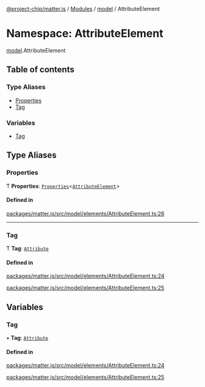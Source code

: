 [@project-chip/matter.js](../README.md) / [Modules](../modules.md) / [model](model.md) / AttributeElement

# Namespace: AttributeElement

[model](model.md).AttributeElement

## Table of contents

### Type Aliases

- [Properties](model.AttributeElement.md#properties)
- [Tag](model.AttributeElement.md#tag)

### Variables

- [Tag](model.AttributeElement.md#tag-1)

## Type Aliases

### Properties

Ƭ **Properties**: [`Properties`](model.BaseElement.md#properties)<[`AttributeElement`](model.md#attributeelement)\>

#### Defined in

[packages/matter.js/src/model/elements/AttributeElement.ts:26](https://github.com/project-chip/matter.js/blob/ac2c2688/packages/matter.js/src/model/elements/AttributeElement.ts#L26)

___

### Tag

Ƭ **Tag**: [`Attribute`](../enums/model.ElementTag.md#attribute)

#### Defined in

[packages/matter.js/src/model/elements/AttributeElement.ts:24](https://github.com/project-chip/matter.js/blob/ac2c2688/packages/matter.js/src/model/elements/AttributeElement.ts#L24)

[packages/matter.js/src/model/elements/AttributeElement.ts:25](https://github.com/project-chip/matter.js/blob/ac2c2688/packages/matter.js/src/model/elements/AttributeElement.ts#L25)

## Variables

### Tag

• **Tag**: [`Attribute`](../enums/model.ElementTag.md#attribute)

#### Defined in

[packages/matter.js/src/model/elements/AttributeElement.ts:24](https://github.com/project-chip/matter.js/blob/ac2c2688/packages/matter.js/src/model/elements/AttributeElement.ts#L24)

[packages/matter.js/src/model/elements/AttributeElement.ts:25](https://github.com/project-chip/matter.js/blob/ac2c2688/packages/matter.js/src/model/elements/AttributeElement.ts#L25)
